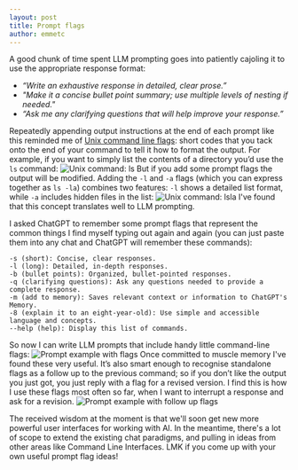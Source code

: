 ```yaml
---
layout: post
title: Prompt flags
author: emmetc
---
```


A good chunk of time spent LLM prompting goes into patiently cajoling it to use the appropriate response format: 

* *“Write an exhaustive response in detailed, clear prose.”*
* *"Make it a concise bullet point summary; use multiple levels of nesting if needed."*
* *“Ask me any clarifying questions that will help improve your response.”*

Repeatedly appending output instructions at the end of each prompt like this reminded me of [Unix command line flags](http://www.catb.org/esr/writings/taoup/html/ch10s05.html): short codes that you tack onto the end of your command to tell it how to format the output. For example, if you want to simply list the contents of a directory you’d use the `ls` command:
![Unix command: ls](http://thoughtwax.com/uploads/2025/ls.png)
But if you add some prompt flags the output will be modified. Adding the `-l` and `-a` flags (which you can express together as `ls -la`) combines two features: `-l` shows a detailed list format, while `-a` includes hidden files in the list:
![Unix command: lsla](http://thoughtwax.com/uploads/2025/lsla.png)
I've found that this concept translates well to LLM prompting.

I asked ChatGPT to remember some prompt flags that represent the common things I find myself typing out again and again (you can just paste them into any chat and ChatGPT will remember these commands):

```
-s (short): Concise, clear responses.
-l (long): Detailed, in-depth responses.
-b (bullet points): Organized, bullet-pointed responses.
-q (clarifying questions): Ask any questions needed to provide a complete response.
-m (add to memory): Saves relevant context or information to ChatGPT's Memory.
-8 (explain it to an eight-year-old): Use simple and accessible language and concepts.
--help (help): Display this list of commands.
```

So now I can write LLM prompts that include handy little command-line flags:
![Prompt example with flags](http://thoughtwax.com/uploads/2025/prompt1.png)
Once committed to muscle memory I've found these very useful. It’s also smart enough to recognise standalone flags as a follow up to the previous command; so if you don’t like the output you just got, you just reply with a flag for a revised version. I find this is how I use these flags most often so far, when I want to interrupt a response and ask for a revision.
![Prompt example with follow up flags](http://thoughtwax.com/uploads/2025/prompt2.png) 

The received wisdom at the moment is that we'll soon get new more powerful user interfaces for working with AI. In the meantime, there's a lot of scope to extend the existing chat paradigms, and pulling in ideas from other areas like Command Line Interfaces. LMK if you come up with your own useful prompt flag ideas!